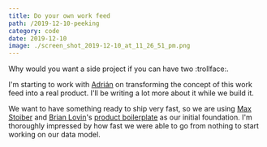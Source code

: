 ```yaml
---
title: Do your own work feed
path: /2019-12-10-peeking
category: code
date: 2019-12-10
image: ./screen_shot_2019-12-10_at_11_26_51_pm.png
---
```


Why would you want a side project if you can have two :trollface:.

I'm starting to work with [Adrián](https://twitter.com/adrianmg) on transforming the concept of this work feed into a real product. I'll be writing a lot more about it while we build it.

We want to have something ready to ship very fast, so we are using [Max Stoiber](https://mobile.twitter.com/mxstbr/) and [Brian Lovin](https://mobile.twitter.com/brian_lovin)'s [product boilerplate](https://github.com/nice-boys/product-boilerplate) as our initial foundation. I'm thoroughly impressed by how fast we were able to go from nothing to start working on our data model.
